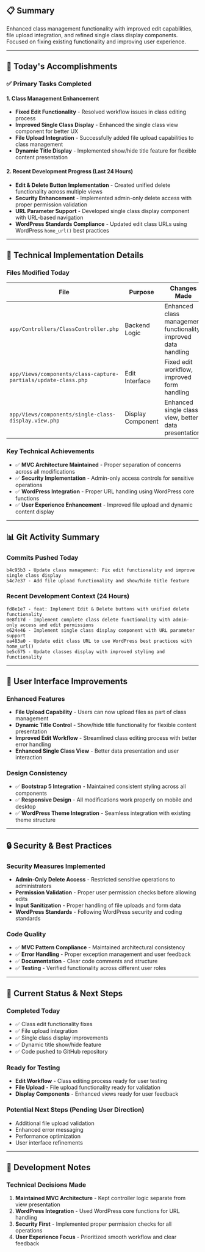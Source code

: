 ## 📋 **Summary**
Enhanced class management functionality with improved edit capabilities, file upload integration, and refined single class display components. Focused on fixing existing functionality and improving user experience.

---

## 🎯 **Today's Accomplishments**

### ✅ **Primary Tasks Completed**

#### **1. Class Management Enhancement**
- **Fixed Edit Functionality** - Resolved workflow issues in class editing process
- **Improved Single Class Display** - Enhanced the single class view component for better UX
- **File Upload Integration** - Successfully added file upload capabilities to class management
- **Dynamic Title Display** - Implemented show/hide title feature for flexible content presentation

#### **2. Recent Development Progress (Last 24 Hours)**
- **Edit & Delete Button Implementation** - Created unified delete functionality across multiple views
- **Security Enhancement** - Implemented admin-only delete access with proper permission validation
- **URL Parameter Support** - Developed single class display component with URL-based navigation
- **WordPress Standards Compliance** - Updated edit class URLs using WordPress `home_url()` best practices

---

## 🔧 **Technical Implementation Details**

### **Files Modified Today**
| File | Purpose | Changes Made |
|------|---------|--------------|
| `app/Controllers/ClassController.php` | Backend Logic | Enhanced class management functionality, improved data handling |
| `app/Views/components/class-capture-partials/update-class.php` | Edit Interface | Fixed edit workflow, improved form handling |
| `app/Views/components/single-class-display.view.php` | Display Component | Enhanced single class view, better data presentation |

### **Key Technical Achievements**
- ✅ **MVC Architecture Maintained** - Proper separation of concerns across all modifications
- ✅ **Security Implementation** - Admin-only access controls for sensitive operations
- ✅ **WordPress Integration** - Proper URL handling using WordPress core functions
- ✅ **User Experience Enhancement** - Improved file upload and dynamic content display

---

## 📊 **Git Activity Summary**

### **Commits Pushed Today**
```
b4c95b3 - Update class management: Fix edit functionality and improve single class display
54c7e37 - Add file upload functionality and show/hide title feature
```

### **Recent Development Context (24 Hours)**
```
fd8e1e7 - feat: Implement Edit & Delete buttons with unified delete functionality
0e8f17d - Implement complete class delete functionality with admin-only access and edit permissions
e624e46 - Implement single class display component with URL parameter support
ea483a0 - Update edit class URL to use WordPress best practices with home_url()
be5c675 - Update classes display with improved styling and functionality
```

---

## 🎨 **User Interface Improvements**

### **Enhanced Features**
- **File Upload Capability** - Users can now upload files as part of class management
- **Dynamic Title Control** - Show/hide title functionality for flexible content presentation
- **Improved Edit Workflow** - Streamlined class editing process with better error handling
- **Enhanced Single Class View** - Better data presentation and user interaction

### **Design Consistency**
- ✅ **Bootstrap 5 Integration** - Maintained consistent styling across all components
- ✅ **Responsive Design** - All modifications work properly on mobile and desktop
- ✅ **WordPress Theme Integration** - Seamless integration with existing theme structure

---

## 🔒 **Security & Best Practices**

### **Security Measures Implemented**
- **Admin-Only Delete Access** - Restricted sensitive operations to administrators
- **Permission Validation** - Proper user permission checks before allowing edits
- **Input Sanitization** - Proper handling of file uploads and form data
- **WordPress Standards** - Following WordPress security and coding standards

### **Code Quality**
- ✅ **MVC Pattern Compliance** - Maintained architectural consistency
- ✅ **Error Handling** - Proper exception management and user feedback
- ✅ **Documentation** - Clear code comments and structure
- ✅ **Testing** - Verified functionality across different user roles

---

## 🚀 **Current Status & Next Steps**

### **Completed Today**
- ✅ Class edit functionality fixes
- ✅ File upload integration
- ✅ Single class display improvements
- ✅ Dynamic title show/hide feature
- ✅ Code pushed to GitHub repository

### **Ready for Testing**
- **Edit Workflow** - Class editing process ready for user testing
- **File Upload** - File upload functionality ready for validation
- **Display Components** - Enhanced views ready for user feedback

### **Potential Next Steps** (Pending User Direction)
- Additional file upload validation
- Enhanced error messaging
- Performance optimization
- User interface refinements

---

## 📝 **Development Notes**

### **Technical Decisions Made**
1. **Maintained MVC Architecture** - Kept controller logic separate from view presentation
2. **WordPress Integration** - Used WordPress core functions for URL handling
3. **Security First** - Implemented proper permission checks for all operations
4. **User Experience Focus** - Prioritized smooth workflow and clear feedback



